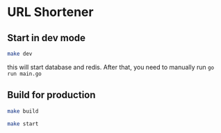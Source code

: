 # URL Shortener

## Start in dev mode

```bash
make dev
```

this will start database and redis. After that, you need to manually run `go run main.go`

## Build for production

```bash
make build
```

```bash
make start
```
